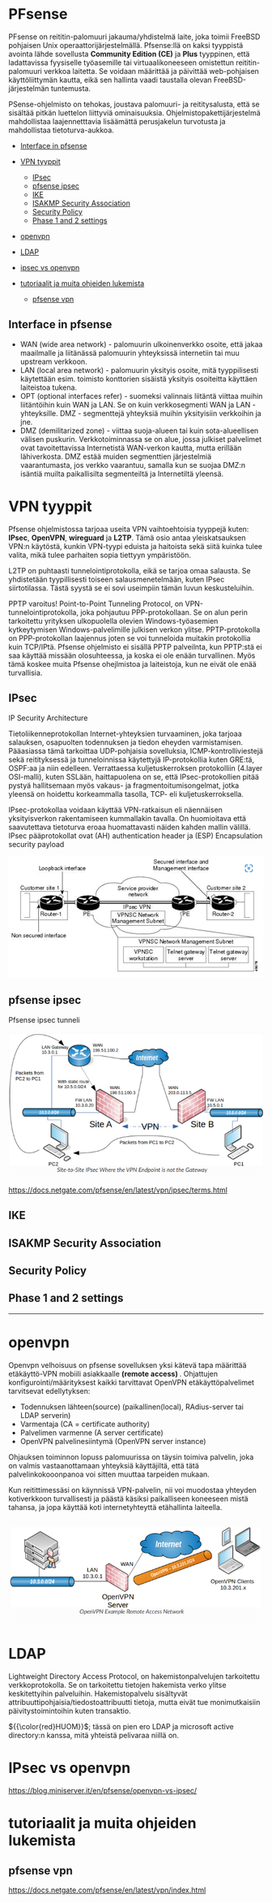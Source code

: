 # PFsense

PFsense on reititin-palomuuri jakauma/yhdistelmä laite, joka toimii FreeBSD pohjaisen Unix operaattorijärjestelmällä. Pfsense:llä on kaksi tyyppistä avointa lähde sovellusta <b>Community Edition (CE)</b> ja <b>Plus</b> tyyppinen, että ladattavissa fyysiselle työasemille tai virtuaalikoneeseen omistettun reititin-palomuuri verkkoa laitetta. Se voidaan määrittää ja päivittää web-pohjaisen käyttöliittymän kautta, eikä sen hallinta vaadi taustalla olevan FreeBSD-järjestelmän tuntemusta.

PSense-ohjelmisto on tehokas, joustava palomuuri- ja reititysalusta, että se sisältää pitkän luettelon liittyviä ominaisuuksia. Ohjelmistopakettijärjestelmä mahdollistaa laajennetttavia lisäämättä perusjakelun turvotusta ja mahdollistaa tietoturva-aukkoa. 

  * [Interface in pfsense](#interface-in-pfsense)

- [VPN tyyppit](#vpn-tyyppit)
  * [IPsec](#IPsec)
  * [pfsense ipsec](#pfsense-ipsec)
  * [IKE](#IKE)
  * [ISAKMP Security Association](#isakmp-security-association)
  * [Security Policy](#security-policy)
  * [Phase 1 and 2 settings](#Phase-1-and-2-settings)

- [openvpn](#openvpn)

- [LDAP](#LDAP)
- [ipsec vs openvpn](#ipsec-vs-openvpn)
- [tutoriaalit ja muita ohjeiden lukemista](#tutoriaalit-ja-muita-ohjeiden-lukemista)
  * [pfsense vpn](#pfsense-vpn)

## Interface in pfsense

- WAN (wide area network) - palomuurin ulkoinenverkko osoite, että jakaa maailmalle ja liitänässä palomuurin yhteyksissä internetiin tai muu upstream verkkoon. 
- LAN (local area network) - palomuurin yksityis osoite, mitä tyyppilisesti käytettään esim. toimisto konttorien sisäistä yksityis osoiteitta käyttäen laiteistoa tukena.
- OPT (optional interfaces refer) - suomeksi valinnais liitäntä viittaa muihin liitäntöihin kuin WAN ja LAN. Se on kuin verkkosegmenti WAN ja LAN - yhteyksille. DMZ - segmenttejä yhteyksiä muihin yksityisiin verkkoihin ja jne.
- DMZ (demilitarized zone) - viittaa suoja-alueen tai kuin sota-alueellisen välisen puskurin. Verkkotoiminnassa se on alue, jossa julkiset palvelimet ovat tavoitettavissa Internetistä WAN-verkon kautta, mutta erillään lähiverkosta. DMZ estää muiden segmenttien järjestelmiä vaarantumasta, jos verkko vaarantuu, samalla kun se suojaa DMZ:n isäntiä muilta paikallisilta segmenteiltä ja Internetiltä yleensä.

# VPN tyyppit

Pfsense ohjelmistossa tarjoaa useita VPN vaihtoehtoisia tyyppejä kuten: <b>IPsec</b>, <b>OpenVPN</b>, <b>wireguard</b> ja <b>L2TP</b>. Tämä osio antaa yleiskatsauksen VPN:n käytöstä, kunkin VPN-tyypi eduista ja haitoista sekä siitä kuinka tulee valita, mikä tulee parhaiten sopia tiettyyn ympäristöön.

L2TP on puhtaasti tunnelointiprotokolla, eikä se tarjoa omaa salausta. Se yhdistetään tyypillisesti toiseen salausmenetelmään, kuten IPsec siirtotilassa. Tästä syystä se ei sovi useimpiin tämän luvun keskusteluihin.

PPTP varoitus! Point-to-Point Tunneling Protocol, on VPN-tunnelointiprotokolla, joka pohjautuu PPP-protokollaan. Se on alun perin tarkoitettu yrityksen ulkopuolella olevien Windows-työasemien kytkeytymisen Windows-palvelimille julkisen verkon ylitse. PPTP-protokolla on PPP-protokollan laajennus joten se voi tunneloida muitakin protokollia kuin TCP/IPtä. Pfsense ohjelmisto ei sisällä PPTP palveilnta, kun PPTP:stä ei saa käyttää missään olosuhteessa, ja koska ei ole enään turvallinen. Myös tämä koskee muita Pfsense ohejlmistoa ja laiteistoja, kun ne eivät ole enää turvallisia.

## IPsec

IP Security Architecture

Tietoliikenneprotokollan Internet-yhteyksien turvaaminen, joka tarjoaa salauksen, osapuolten todennuksen ja tiedon eheyden varmistamisen. Pääasiassa tämä tarkoittaa UDP-pohjaisia sovelluksia, ICMP-kontrolliviestejä sekä reitityksessä ja tunneloinnissa käytettyjä IP-protokollia kuten GRE:tä, OSPF:aa ja niin edelleen. Verrattaessa kuljetuskerroksen protokolliin (4.layer OSI-malli), kuten SSLään, haittapuolena on se, että IPsec-protokollien pitää pystyä hallitsemaan myös vakaus- ja fragmentoitumisongelmat, jotka yleensä on hoidettu korkeammalla tasolla, TCP- eli kuljetuskerroksella.

IPsec-protokollaa voidaan käyttää VPN-ratkaisun eli näennäisen yksityisverkon rakentamiseen kummallakin tavalla. On huomioitava että saavutettava tietoturva eroaa huomattavasti näiden kahden mallin välillä. IPsec pääprotokollat ovat (AH) authentication header ja (ESP) Encapsulation security payload

![Alt text](images/IPsec-1.png)

## pfsense ipsec

Pfsense ipsec tunneli

![Alt text](images/pfsense-ipsec-1.PNG)

https://docs.netgate.com/pfsense/en/latest/vpn/ipsec/terms.html

## IKE

## ISAKMP Security Association

## Security Policy

## Phase 1 and 2 settings

<hr>

# openvpn

Openvpn velhoisuus on pfsense sovelluksen yksi kätevä tapa määrittää etäkäyttö-VPN mobiili asiakkaalle  <b> (remote access) </b>. Ohjattujen konfigurointi/määrityksest kaikki tarvittavat OpenVPN etäkäyttöpalvelimet tarvitsevat edellytyksen:
 - Todennuksen lähteen(source) (paikallinen(local), RAdius-server tai LDAP serverin)
 - Varmentaja (CA = certificate authority)
 - Palvelimen varmenne (A server certificate)
 - OpenVPN palvelinesiintymä (OpenVPN server instance)

Ohjauksen toiminnon lopuss palomuurissa on täysin toimiva palvelin, joka on valmis vastaanottamaan yhteyksiä käyttäjiltä, että tätä palvelinkokooonpanoa voi sitten muuttaa tarpeiden mukaan.

Kun reitittimessäsi on käynnissä VPN-palvelin, nii voi muodostaa yhteyden kotiverkkoon turvallisesti ja päästä käsiksi paikalliseen koneeseen mistä tahansa, ja jopa käyttää koti internetyhteyttä etähallinta laiteella.

![Alt text](images/pfsense-openvpn-1.PNG)

# LDAP

Lightweight Directory Access Protocol, on hakemistonpalvelujen tarkoitettu verkkoprotokolla. Se on tarkoitettu tietojen hakemista verko ylitse keskitettyihin palveluihin. Hakemistopalvelu sisältyvät attribuuttipohjaisia/tiedostoattribuutti tietoja, mutta eivät tue monimutkaisiin päivitystoimintoihin kuten transaktio. 

${{\color{red}HUOM}}$; tässä on pien ero LDAP ja microsoft active directory:n kanssa, mitä yhteistä pelivaraa niillä on.

# IPsec vs openvpn

https://blog.miniserver.it/en/pfsense/openvpn-vs-ipsec/

# tutoriaalit ja muita ohjeiden lukemista

## pfsense vpn
https://docs.netgate.com/pfsense/en/latest/vpn/index.html <br>